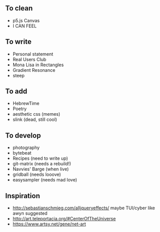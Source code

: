 ## To clean

* p5.js Canvas
* I CAN FEEL



## To write

* Personal statement 
* Real Users Club
* Mona Lisa in Rectangles
* Gradient Resonance
* steep



## To add

* HebrewTime
* Poetry
* aesthetic css (memes)
* slink (dead, still cool)



## To develop
* photography
* bytebeat
* Recipes (need to write up)
* git-matrix (needs a rebuild!)
* Navvies' Barge (when live)
* gridball (needs looove)
* easysampler (needs mad love)




## Inspiration

* http://sebastianschmieg.com/alljqueryeffects/
   maybe TUI/cyber like awyn suggested
* http://art.teleportacia.org/#CenterOfTheUniverse
* https://www.artsy.net/gene/net-art
